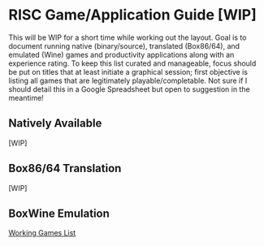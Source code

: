 # RISC Game/Application Guide [WIP]

This will be WIP for a short time while working out the layout. Goal is to document running native (binary/source), translated (Box86/64), and emulated (Wine) games and productivity applications along with an experience rating. To keep this list curated and manageable, focus should be put on titles that at least initiate a graphical session; first objective is listing all games that are legitimately playable/completable. Not sure if I should detail this in a Google Spreadsheet but open to suggestion in the meantime!

## Natively Available

[WIP]

## Box86/64 Translation

[WIP]

## BoxWine Emulation

[Working Games List](Boxwine)
